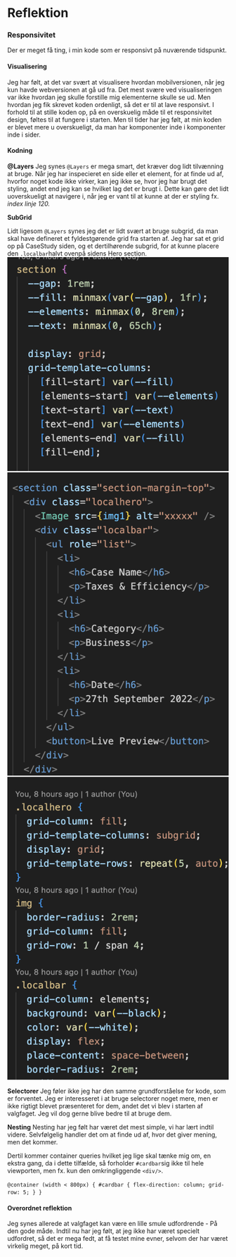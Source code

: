 # Reflektion

### Responsivitet

Der er meget få ting, i min kode som er responsivt på nuværende tidspunkt.

#### Visualisering

Jeg har følt, at det var svært at visualisere hvordan mobilversionen, når jeg kun havde webversionen at gå ud fra.
Det mest svære ved visualiseringen var ikke hvordan jeg skulle forstille mig elementerne skulle se ud. Men hvordan jeg fik skrevet koden ordenligt, så det er til at lave responsivt.
I forhold til at stille koden op, på en overskuelig måde til et responsivitet design, føltes til at fungere i starten. Men til tider har jeg følt, at min koden er blevet mere u overskueligt, da man har komponenter inde i komponenter inde i sider.

#### Kodning

**@Layers**
Jeg synes `@Layers` er mega smart, det kræver dog lidt tilvænning at bruge. Når jeg har inspecieret en side eller et element, for at finde ud af, hvorfor noget kode ikke virker, kan jeg ikke se, hvor jeg har brugt det styling, andet end jeg kan se hvilket lag det er brugt i. Dette kan gøre det lidt uoverskueligt at navigere i, når jeg er vant til at kunne at der er styling fx. _index linje 120._

**SubGrid**

Lidt ligesom `@Layers` synes jeg det er lidt svært at bruge subgrid, da man skal have defineret et fyldestgørende grid fra starten af.
Jeg har sat et grid op på CaseStudy siden, og et dertilhørende subgrid, for at kunne placere den `.localbar`halvt ovenpå sidens Hero section.
![s1](./public/s1.png)
![s2](./public/s2.png)
![s3](./public/s3.png)

**Selectorer**
Jeg føler ikke jeg har den samme grundforståelse for kode, som er forventet. Jeg er interesseret i at bruge selectorer noget mere, men er ikke rigtigt blevet præsenteret for dem, andet det vi blev i starten af valgfaget. Jeg vil dog gerne blive bedre til at bruge dem.

**Nesting**
Nesting har jeg følt har været det mest simple, vi har lært indtil videre. Selvfølgelig handler det om at finde ud af, hvor det giver mening, men det kommer.

Dertil kommer container queries hvilket jeg lige skal tænke mig om, en ekstra gang, da i dette tilfælde, så forholder `#cardbar`sig ikke til hele viewporten, men fx. kun den omkringliggende `<div/>`.

`@container (width < 800px) {
#cardbar {
flex-direction: column;
grid-row: 5;
}
}`

#### Overordnet reflektion

Jeg synes allerede at valgfaget kan være en lille smule udfordrende - På den gode måde.
Indtil nu har jeg følt, at jeg ikke har været specielt udfordret, så det er mega fedt, at få testet mine evner, selvom der har været virkelig meget, på kort tid.
